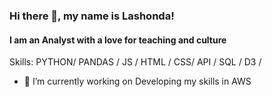 ### Hi there 👋, my name is Lashonda!
#### I am an Analyst with a love for teaching and culture

Skills: PYTHON/ PANDAS / JS / HTML / CSS/ API / SQL / D3 /

- 🔭 I’m currently working on Developing my skills in AWS 





